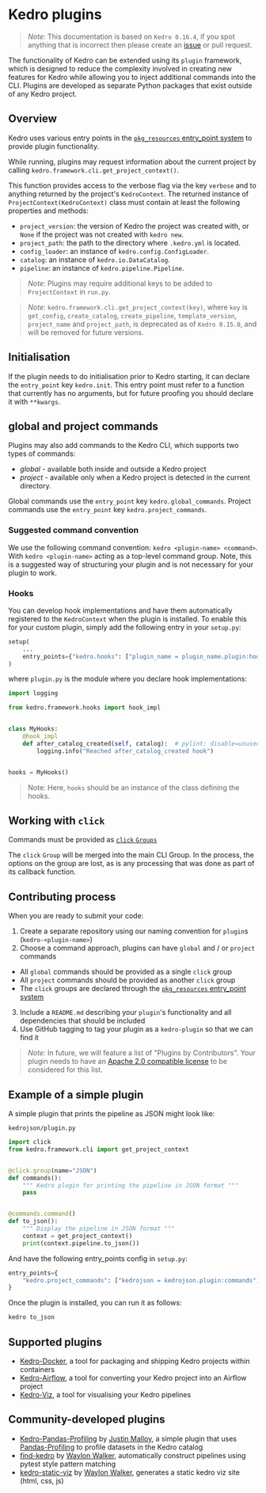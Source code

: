 # Kedro plugins

> *Note:* This documentation is based on `Kedro 0.16.4`, if you spot anything that is incorrect then please create an [issue](https://github.com/quantumblacklabs/kedro/issues) or pull request.

The functionality of Kedro can be extended using its `plugin` framework, which is designed to reduce the complexity involved in creating new features for Kedro while allowing you to inject additional commands into the CLI. Plugins are developed as separate Python packages that exist outside of any Kedro project.

## Overview

Kedro uses various entry points in the [`pkg_resources` entry_point system](https://setuptools.readthedocs.io/en/latest/setuptools.html#dynamic-discovery-of-services-and-plugins) to provide plugin functionality.

While running, plugins may request information about the current project by calling `kedro.framework.cli.get_project_context()`.

This function provides access to the verbose flag via the key `verbose` and to anything returned by the project's `KedroContext`. The returned instance of `ProjectContext(KedroContext)` class must contain at least the following properties and methods:
* `project_version`: the version of Kedro the project was created with, or `None` if the project was not created with `kedro new`.
* `project_path`: the path to the directory where `.kedro.yml` is located.
* `config_loader`: an instance of `kedro.config.ConfigLoader`.
* `catalog`: an instance of `kedro.io.DataCatalog`.
* `pipeline`: an instance of `kedro.pipeline.Pipeline`.

>*Note*: Plugins may require additional keys to be added to `ProjectContext` in `run.py`.


>*Note*: `kedro.framework.cli.get_project_context(key)`, where `key` is `get_config`, `create_catalog`, `create_pipeline`, `template_version`, `project_name` and `project_path`, is deprecated as of `Kedro 0.15.0`, and will be removed for future versions.
## Initialisation

If the plugin needs to do initialisation prior to Kedro starting, it can declare the `entry_point` key `kedro.init`. This entry point must refer to a function that currently has no arguments, but for future proofing you should declare it with `**kwargs`.

## global and project commands

Plugins may also add commands to the Kedro CLI, which supports two types of commands:
* _global_ - available both inside and outside a Kedro project
* _project_ - available only when a Kedro project is detected in the current directory.

Global commands use the `entry_point` key `kedro.global_commands`. Project commands use the `entry_point` key `kedro.project_commands`.

### Suggested command convention

We use the following command convention: `kedro <plugin-name> <command>`. With `kedro <plugin-name>` acting as a top-level command group. Note, this is a suggested way of structuring your plugin and is not necessary for your plugin to work.

### Hooks

You can develop hook implementations and have them automatically registered to the `KedroContext` when the plugin is installed. To enable this for your custom plugin, simply add the following entry in your `setup.py`:

```python
setup(
    ...
    entry_points={"kedro.hooks": ["plugin_name = plugin_name.plugin:hooks"]},
)
```

where `plugin.py` is the module where you declare hook implementations:

```python
import logging

from kedro.framework.hooks import hook_impl


class MyHooks:
    @hook_impl
    def after_catalog_created(self, catalog):  # pylint: disable=unused-argument
        logging.info("Reached after_catalog_created hook")


hooks = MyHooks()
```

> Note: Here, `hooks` should be an instance of the class defining the hooks.

## Working with `click`

Commands must be provided as [`click` `Groups`](https://click.palletsprojects.com/en/7.x/api/#click.Group)

The `click` `Group` will be merged into the main CLI Group. In the process, the options on the group are lost, as is any processing that was done as part of its callback function.

## Contributing process

When you are ready to submit your code:

 1. Create a separate repository using our naming convention for `plugin`s (`kedro-<plugin-name>`)
 2. Choose a command approach, plugins can have `global` and / or `project` commands
   - All `global` commands should be provided as a single `click` group
   - All `project` commands should be provided as another `click` group
   - The `click` groups are declared through the [`pkg_resources` entry_point system](https://setuptools.readthedocs.io/en/latest/setuptools.html#dynamic-discovery-of-services-and-plugins)
 3. Include a `README.md` describing your `plugin`'s functionality and all dependencies that should be included
 4. Use GitHub tagging to tag your plugin as a `kedro-plugin` so that we can find it

>*Note:* In future, we will feature a list of "Plugins by Contributors". Your plugin needs to have an [Apache 2.0 compatible license](https://www.apache.org/legal/resolved.html#category-a) to be considered for this list.

## Example of a simple plugin

A simple plugin that prints the pipeline as JSON might look like:

`kedrojson/plugin.py`

```python
import click
from kedro.framework.cli import get_project_context


@click.group(name="JSON")
def commands():
    """ Kedro plugin for printing the pipeline in JSON format """
    pass


@commands.command()
def to_json():
    """ Display the pipeline in JSON format """
    context = get_project_context()
    print(context.pipeline.to_json())
```

And have the following entry_points config in `setup.py`:
```python
entry_points={
    "kedro.project_commands": ["kedrojson = kedrojson.plugin:commands"],
}
```

Once the plugin is installed, you can run it as follows:
```bash
kedro to_json
```

## Supported plugins

- [Kedro-Docker](https://github.com/quantumblacklabs/kedro-docker), a tool for packaging and shipping Kedro projects within containers
- [Kedro-Airflow](https://github.com/quantumblacklabs/kedro-airflow), a tool for converting your Kedro project into an Airflow project
- [Kedro-Viz](https://github.com/quantumblacklabs/kedro-viz), a tool for visualising your Kedro pipelines

## Community-developed plugins

- [Kedro-Pandas-Profiling](https://github.com/BrickFrog/kedro-pandas-profiling) by [Justin Malloy](https://github.com/BrickFrog), a simple plugin that uses [Pandas-Profiling](https://github.com/pandas-profiling/pandas-profiling) to profile datasets in the Kedro catalog
- [find-kedro](https://github.com/WaylonWalker/find-kedro) by [Waylon Walker](https://github.com/WaylonWalker), automatically construct pipelines using pytest style pattern matching
- [kedro-static-viz](https://github.com/WaylonWalker/kedro-static-viz) by [Waylon Walker](https://github.com/WaylonWalker), generates a static kedro viz site (html, css, js)
